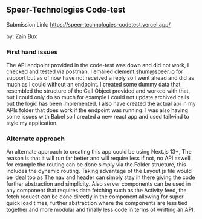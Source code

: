 ## Speer-Technologies Code-test
Submission Link: https://speer-technologies-codetest.vercel.app/

by: Zain Bux

### First hand issues
The API endpoint provided in the code-test was down and did not work, I checked and tested via postman. 
I emailed clement.shum@speer.io for support but as of now have not received a reply so I went ahead and did as much as I could without an endpoint. I created some dummy data that resembled the structure of the Call Object provided and worked with that, but I could only do so much for example I could not update archived calls but the logic has been implemented. I also have created the actual api in my APIs folder that does work if the endpoint was running. I was also having some issues with Babel so I created a new react app and used tailwind to style my application.

### Alternate approach
An alternate approach to creating this app could be using Next.js 13+, The reason is that it will run far better and will require less if not, no API aswell for example the routing can be done simply via the Folder structure, this includes the dynamic routing. Taking advantage of the Layout.js file would be ideal too as The nav and header can simply stay in there giving the code further abstraction and simplicity. Also server components can be used in any component that requires data fetching such as the Activity feed, the fetch request can be done directly in the component allowing for super quick load times, further abstraction where the components are less tied together and more modular and finally less code in terms of writting an API.
